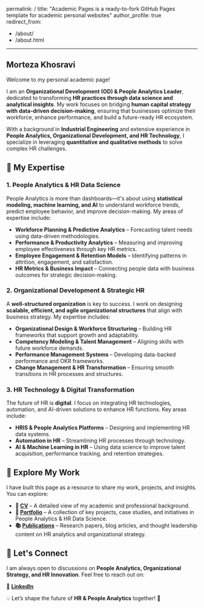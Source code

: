 permalink: /
title: "Academic Pages is a ready-to-fork GitHub Pages template for academic personal websites"
author_profile: true
redirect_from: 
  - /about/
  - /about.html
---
 

## Morteza Khosravi  

Welcome to my personal academic page!  

I am an **Organizational Development (OD) & People Analytics Leader**, dedicated to transforming **HR practices through data science and analytical insights**. My work focuses on bridging **human capital strategy with data-driven decision-making**, ensuring that businesses optimize their workforce, enhance performance, and build a future-ready HR ecosystem.  

With a background in **Industrial Engineering** and extensive experience in **People Analytics, Organizational Development, and HR Technology**, I specialize in leveraging **quantitative and qualitative methods** to solve complex HR challenges.  

## 🔹 My Expertise  

### **1. People Analytics & HR Data Science**  
People Analytics is more than dashboards—it's about using **statistical modeling, machine learning, and AI** to understand workforce trends, predict employee behavior, and improve decision-making. My areas of expertise include:  
- **Workforce Planning & Predictive Analytics** – Forecasting talent needs using data-driven methodologies.  
- **Performance & Productivity Analytics** – Measuring and improving employee effectiveness through key HR metrics.  
- **Employee Engagement & Retention Models** – Identifying patterns in attrition, engagement, and satisfaction.  
- **HR Metrics & Business Impact** – Connecting people data with business outcomes for strategic decision-making.  

### **2. Organizational Development & Strategic HR**  
A **well-structured organization** is key to success. I work on designing **scalable, efficient, and agile organizational structures** that align with business strategy. My expertise includes:  
- **Organizational Design & Workforce Structuring** – Building HR frameworks that support growth and adaptability.  
- **Competency Modeling & Talent Management** – Aligning skills with future workforce demands.  
- **Performance Management Systems** – Developing data-backed performance and OKR frameworks.  
- **Change Management & HR Transformation** – Ensuring smooth transitions in HR processes and structures.  

### **3. HR Technology & Digital Transformation**  
The future of HR is **digital**. I focus on integrating HR technologies, automation, and AI-driven solutions to enhance HR functions. Key areas include:  
- **HRIS & People Analytics Platforms** – Designing and implementing HR data systems.  
- **Automation in HR** – Streamlining HR processes through technology.  
- **AI & Machine Learning in HR** – Using data science to improve talent acquisition, performance tracking, and retention strategies.  

## 🔹 Explore My Work  

I have built this page as a resource to share my work, projects, and insights. You can explore:  

- **📄 [CV](#)** – A detailed view of my academic and professional background.  
- **📂 [Portfolio](#)** – A collection of key projects, case studies, and initiatives in People Analytics & HR Data Science.  
- **📚 [Publications](#)** – Research papers, blog articles, and thought leadership content on HR analytics and organizational strategy.  

## 🔹 Let's Connect  

I am always open to discussions on **People Analytics, Organizational Strategy, and HR Innovation**. Feel free to reach out on:  

🔗 **[LinkedIn](https://www.linkedin.com/in/morteza-khosravi/)**  

💡 Let’s shape the future of **HR & People Analytics** together! 🚀  
